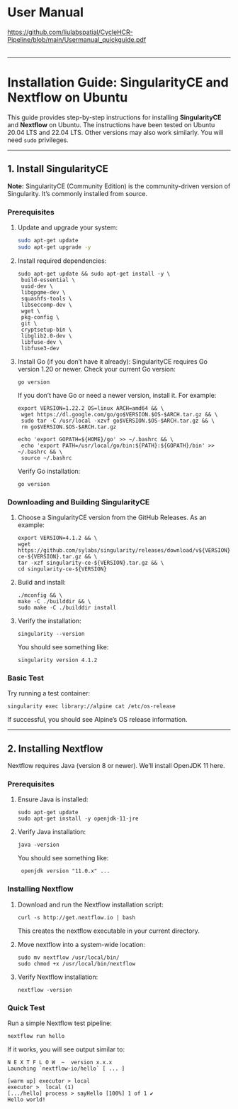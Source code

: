 # User Manual

https://github.com/liulabspatial/CycleHCR-Pipeline/blob/main/Usermanual_quickguide.pdf  
<br>   

--- 
 
# Installation Guide: SingularityCE and Nextflow on Ubuntu

This guide provides step-by-step instructions for installing **SingularityCE** and **Nextflow** on Ubuntu. The instructions have been tested on Ubuntu 20.04 LTS and 22.04 LTS. Other versions may also work similarly. You will need `sudo` privileges.

---

## 1. Install SingularityCE

**Note:** SingularityCE (Community Edition) is the community-driven version of Singularity. It’s commonly installed from source.

### Prerequisites

1. Update and upgrade your system:
   ```bash
   sudo apt-get update
   sudo apt-get upgrade -y
   ```

2. Install required dependencies:

   ```
   sudo apt-get update && sudo apt-get install -y \
    build-essential \
    uuid-dev \
    libgpgme-dev \
    squashfs-tools \
    libseccomp-dev \
    wget \
    pkg-config \
    git \
    cryptsetup-bin \
    libglib2.0-dev \
    libfuse-dev \
    libfuse3-dev
   ```

3. Install Go (if you don’t have it already): SingularityCE requires Go version 1.20 or newer. Check your current Go version:

   ```
   go version
   ```

   If you don’t have Go or need a newer version, install it. For example:

   ```
   export VERSION=1.22.2 OS=linux ARCH=amd64 && \
    wget https://dl.google.com/go/go$VERSION.$OS-$ARCH.tar.gz && \
    sudo tar -C /usr/local -xzvf go$VERSION.$OS-$ARCH.tar.gz && \
    rm go$VERSION.$OS-$ARCH.tar.gz
   ```
   ```
   echo 'export GOPATH=${HOME}/go' >> ~/.bashrc && \
    echo 'export PATH=/usr/local/go/bin:${PATH}:${GOPATH}/bin' >> ~/.bashrc && \
    source ~/.bashrc
   ```

   Verify Go installation:
   ```
   go version
   ```

### Downloading and Building SingularityCE

1. Choose a SingularityCE version from the GitHub Releases. As an example:
    ```
    export VERSION=4.1.2 && \
    wget https://github.com/sylabs/singularity/releases/download/v${VERSION}/singularity-ce-${VERSION}.tar.gz && \
    tar -xzf singularity-ce-${VERSION}.tar.gz && \
    cd singularity-ce-${VERSION}
    ```

2. Build and install:
   ```
   ./mconfig && \
   make -C ./builddir && \
   sudo make -C ./builddir install
   ```

3. Verify the installation:
   ```
   singularity --version
   ```

   You should see something like:

   ```
   singularity version 4.1.2
   ```

### Basic Test

Try running a test container:
```
singularity exec library://alpine cat /etc/os-release
```
If successful, you should see Alpine’s OS release information.

---

## 2. Installing Nextflow

Nextflow requires Java (version 8 or newer). We’ll install OpenJDK 11 here.

### Prerequisites

1. Ensure Java is installed:
   ```
   sudo apt-get update
   sudo apt-get install -y openjdk-11-jre
   ```

2. Verify Java installation:
   ```
   java -version
   ```

   You should see something like:
   ```
    openjdk version "11.0.x" ...
   ```
### Installing Nextflow

1. Download and run the Nextflow installation script:
   
   ```
   curl -s http://get.nextflow.io | bash
   ```
   This creates the nextflow executable in your current directory.

2. Move nextflow into a system-wide location:
   ```
   sudo mv nextflow /usr/local/bin/
   sudo chmod +x /usr/local/bin/nextflow
   ```

3. Verify Nextflow installation:
   ```
   nextflow -version
   ```

### Quick Test

Run a simple Nextflow test pipeline:
```
nextflow run hello
```
If it works, you will see output similar to:
```
N E X T F L O W  ~  version x.x.x
Launching `nextflow-io/hello` [ ... ]

[warm up] executor > local
executor >  local (1)
[.../hello] process > sayHello [100%] 1 of 1 ✔
Hello world!
```
